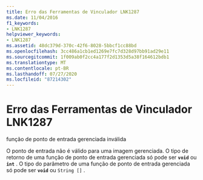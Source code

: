 ```yaml
---
title: Erro das Ferramentas de Vinculador LNK1287
ms.date: 11/04/2016
f1_keywords:
- LNK1287
helpviewer_keywords:
- LNK1287
ms.assetid: 48dc379d-370c-42f6-8028-5bbcf1cc88bd
ms.openlocfilehash: 3cc486a1cb1ed1269e7fc7d328d97bb91ad29e11
ms.sourcegitcommit: 1f009ab0f2cc4a177f2d1353d5a38f164612bdb1
ms.translationtype: MT
ms.contentlocale: pt-BR
ms.lasthandoff: 07/27/2020
ms.locfileid: "87214302"
---
```

# <a name="linker-tools-error-lnk1287"></a>Erro das Ferramentas de Vinculador LNK1287

função de ponto de entrada gerenciada inválida

O ponto de entrada não é válido para uma imagem gerenciada. O tipo de retorno de uma função de ponto de entrada gerenciada só pode ser **`void`** ou **`int`** . O tipo do parâmetro de uma função de ponto de entrada gerenciada só pode ser **`void`** ou `String []` .

